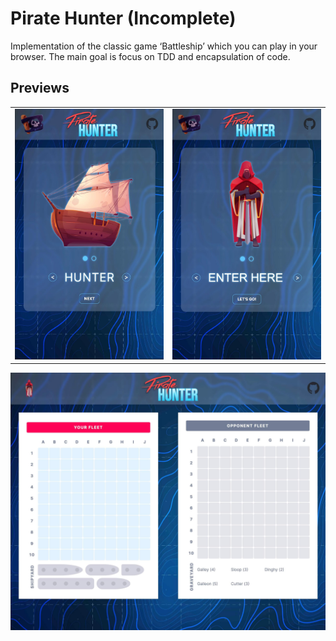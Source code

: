 # Pirate Hunter (Incomplete)

Implementation of the classic game ‘Battleship’ which you can play in your browser.
The main goal is focus on TDD and encapsulation of code.

## Previews

|                                                |                                                     |
| :--------------------------------------------: | :-------------------------------------------------: |
| ![Role Select](./public/previews/preview1.jpg) | ![Character Select](./public/previews/preview2.jpg) |

![Role Select](./public/previews/preview3.jpg)
